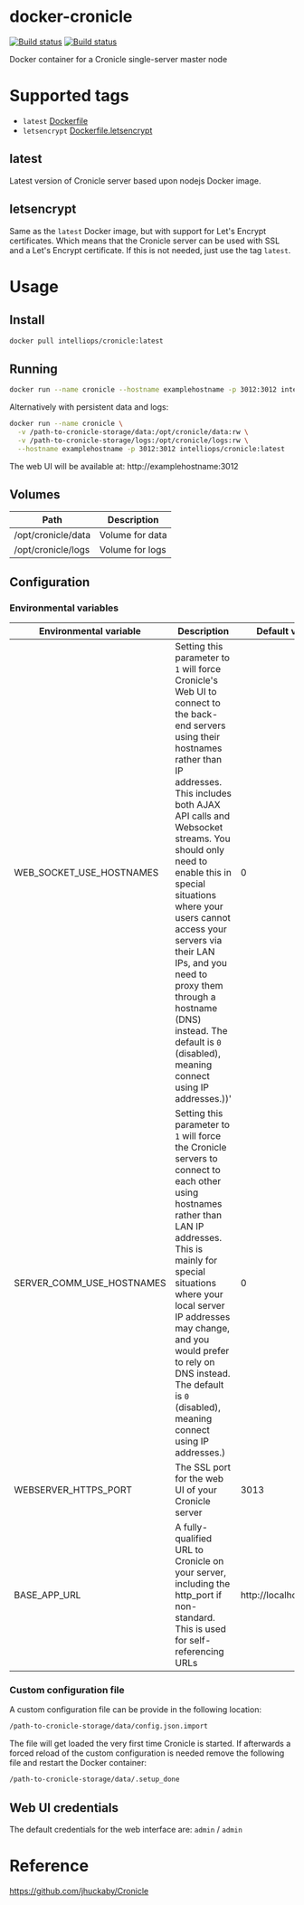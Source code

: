 # docker-cronicle
[![Build status](https://img.shields.io/docker/build/intelliops/cronicle.svg)](https://hub.docker.com/r/intelliops/cronicle) [![Build status](https://img.shields.io/travis/belsander/docker-cronicle.svg)](https://travis-ci.org/belsander/docker-cronicle)

Docker container for a Cronicle single-server master node

# Supported tags

* `latest` [Dockerfile](https://github.com/belsander/docker-cronicle/blob/aa0367de2e7773cfef22608eeee3e019300e2400/Dockerfile)
* `letsencrypt` [Dockerfile.letsencrypt](https://github.com/belsander/docker-cronicle/blob/aa0367de2e7773cfef22608eeee3e019300e2400/Dockerfile.letsencrypt)

## latest
Latest version of Cronicle server based upon nodejs Docker image.

## letsencrypt
Same as the `latest` Docker image, but with support for Let's Encrypt
certificates. Which means that the Cronicle server can be used with SSL and a
Let's Encrypt certificate. If this is not needed, just use the tag `latest`.

# Usage

## Install
```sh
docker pull intelliops/cronicle:latest
```

## Running
```sh
docker run --name cronicle --hostname examplehostname -p 3012:3012 intelliops/cronicle:latest
```

Alternatively with persistent data and logs:
```sh
docker run --name cronicle \
  -v /path-to-cronicle-storage/data:/opt/cronicle/data:rw \
  -v /path-to-cronicle-storage/logs:/opt/cronicle/logs:rw \
  --hostname examplehostname -p 3012:3012 intelliops/cronicle:latest
```

The web UI will be available at: http://examplehostname:3012

## Volumes
| Path | Description |
|--------|--------|
| /opt/cronicle/data | Volume for data |
| /opt/cronicle/logs | Volume for logs |

## Configuration

### Environmental variables
| Environmental variable | Description | Default value |
|--------|--------|--------|
| WEB_SOCKET_USE_HOSTNAMES | Setting this parameter to `1` will force Cronicle's Web UI to connect to the back-end servers using their hostnames rather than IP addresses. This includes both AJAX API calls and Websocket streams. You should only need to enable this in special situations where your users cannot access your servers via their LAN IPs, and you need to proxy them through a hostname (DNS) instead. The default is `0` (disabled), meaning connect using IP addresses.))' | 0 |
| SERVER_COMM_USE_HOSTNAMES | Setting this parameter to `1` will force the Cronicle servers to connect to each other using hostnames rather than LAN IP addresses. This is mainly for special situations where your local server IP addresses may change, and you would prefer to rely on DNS instead. The default is `0` (disabled), meaning connect using IP addresses.) | 0 |
| WEBSERVER_HTTPS_PORT | The SSL port for the web UI of your Cronicle server | 3013 |
| BASE_APP_URL | A fully-qualified URL to Cronicle on your server, including the http_port if non-standard. This is used for self-referencing URLs | http://localhost:3012 |

### Custom configuration file
A custom configuration file can be provide in the following location:
```sh
/path-to-cronicle-storage/data/config.json.import
```
The file will get loaded the very first time Cronicle is started. If afterwards
a forced reload of the custom configuration is needed remove the following file
and restart the Docker container:
```sh
/path-to-cronicle-storage/data/.setup_done
```

## Web UI credentials
The default credentials for the web interface are: `admin` / `admin`

# Reference
https://github.com/jhuckaby/Cronicle
